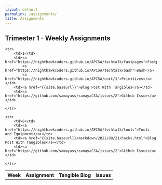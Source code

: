 ```yaml
---
layout: default
permalink: /assignments/
title: Assignments
---
```

## Trimester 1 - Weekly Assignments
 
<table>
    <tr>
     <th>Week</th>
     <th>Assignment</th>
     <th>Tangible Blog</th>
     <th>Issues</th>
    </tr>

    <tr>
        <td>1</td>
        <td><a href="https://nighthawkcoders.github.io/APCSA/techtalk/fastpages">Fastpages</a>,
            <a href="https://nighthawkcoders.github.io/APCSA/techtalk/bash">Bash</a>,
            <a href="https://nighthawkcoders.github.io/APCSA/unit/1">Primitives</a></td>
        <td><a href="{{site.baseurl}}">Blog Post With Tangibles</a></td>
        <td><a href="https://github.com/samayass/samayaCSA/issues/2">Github Issue</a></td>
        
    </tr>

    <tr>
        <td>0</td>
        <td><a href="https://nighthawkcoders.github.io/APCSA/techtalk/tools">Tools and Equipment</a></td>
        <td><a href="{{site.baseurl}}/markdown/2022/08/21/hacks.html">Blog Post With Tangibles</a></td>
        <td><a href="https://github.com/samayass/samayaCSA/issues/2">Github Issue</a></td>
        
    </tr>


    
</table>

